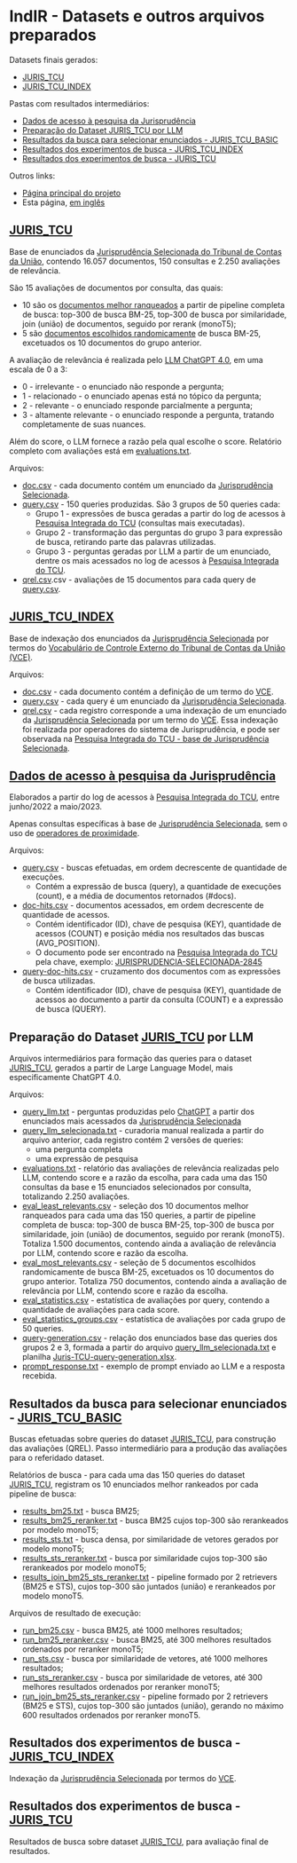 # IndIR - Datasets e outros arquivos preparados

Datasets finais gerados:
* [JURIS_TCU](#juris_tcu)
* [JURIS_TCU_INDEX](#juris_tcu_index)

Pastas com resultados intermediários:
* [Dados de acesso à pesquisa da Jurisprudência](#dados-de-acesso-à-pesquisa-da-jurisprudência)
* [Preparação do Dataset JURIS_TCU por LLM](#prepara%C3%A7%C3%A3o-do-dataset-juris_tcu-por-llm)
* [Resultados da busca para selecionar enunciados - JURIS_TCU_BASIC](#resultados-da-busca-para-selecionar-enunciados---juris_tcu_basic)
* [Resultados dos experimentos de busca - JURIS_TCU_INDEX](#resultados-dos-experimentos-de-busca---juris_tcu_index)
* [Resultados dos experimentos de busca - JURIS_TCU](#resultados-dos-experimentos-de-busca---juris_tcu)

Outros links:
* [Página principal do projeto](/README.md)
* Esta página, [em inglês](./README.md)

## [JURIS_TCU](/data/juris_tcu/)
Base de enunciados da [Jurisprudência Selecionada do Tribunal de Contas da União](https://portal.tcu.gov.br/jurisprudencia/), contendo 16.057 documentos, 150 consultas e 2.250 avaliações de relevância.

São 15 avaliações de documentos por consulta, das quais:
* 10 são os [documentos melhor ranqueados](llm_juris_tcu/eval_most_relevants.csv) a partir de pipeline completa de busca: top-300 de busca BM-25, top-300 de busca por similaridade, join (união) de documentos, seguido por rerank (monoT5); 
* 5 são [documentos escolhidos randomicamente](llm_juris_tcu/eval_least_relevants.csv) de busca BM-25, excetuados os 10 documentos do grupo anterior.

A avaliação de relevância é realizada pelo [LLM ChatGPT 4.0](llm_juris_tcu/prompt_response.txt), em uma escala de 0 a 3:
* 0 - irrelevante - o enunciado não responde a pergunta;
* 1 - relacionado - o enunciado apenas está no tópico da pergunta;
* 2 - relevante - o enunciado responde parcialmente a pergunta;
* 3 - altamente relevante - o enunciado responde a pergunta, tratando completamente de suas nuances.

Além do score, o LLM fornece a razão pela qual escolhe o score. Relatório completo com avaliações está em [evaluations.txt](llm_juris_tcu/evaluations.txt).

Arquivos:
* [doc.csv](juris_tcu/doc.csv) - cada documento contém um enunciado da [Jurisprudência Selecionada](https://portal.tcu.gov.br/jurisprudencia/).
* [query.csv](juris_tcu/query.csv) - 150 queries produzidas. São 3 grupos de 50 queries cada:
  * Grupo 1 - expressões de busca geradas a partir do log de acessos à [Pesquisa Integrada do TCU](https://pesquisa.apps.tcu.gov.br/) (consultas mais executadas).
  * Grupo 2 - transformação das perguntas do grupo 3 para expressão de busca, retirando parte das palavras utilizadas.
  * Grupo 3 - perguntas geradas por LLM a partir de um enunciado, dentre os mais acessados no log de acessos à [Pesquisa Integrada do TCU](https://pesquisa.apps.tcu.gov.br/).
* [qrel.csv](juris_tcu/qrel.csv).csv - avaliações de 15 documentos para cada query de [query.csv](juris_tcu/query.csv).

## [JURIS_TCU_INDEX](/data/juris_tcu_index/)
Base de indexação dos enunciados da [Jurisprudência Selecionada](https://portal.tcu.gov.br/jurisprudencia/) por termos do [Vocabulário de Controle Externo do Tribunal de Contas da União (VCE)](https://portal.tcu.gov.br/vocabulario-de-controle-externo-do-tribunal-de-contas-da-uniao-vce.htm).

Arquivos:
* [doc.csv](juris_tcu_index/doc.csv) - cada documento contém a definição de um termo do [VCE](https://portal.tcu.gov.br/vocabulario-de-controle-externo-do-tribunal-de-contas-da-uniao-vce.htm).
* [query.csv](data/juris_tcu_index/query.csv) - cada query é um enunciado da [Jurisprudência Selecionada](https://portal.tcu.gov.br/jurisprudencia/).
* [qrel.csv](data/juris_tcu_index/qrel.csv) - cada registro corresponde a uma indexação de um enunciado da [Jurisprudência Selecionada](https://portal.tcu.gov.br/jurisprudencia/) por um termo do [VCE](https://portal.tcu.gov.br/vocabulario-de-controle-externo-do-tribunal-de-contas-da-uniao-vce.htm). Essa indexação foi realizada por operadores do sistema de Jurisprudência, e pode ser observada na [Pesquisa Integrada do TCU - base de Jurisprudência Selecionada](https://pesquisa.apps.tcu.gov.br/pesquisa/jurisprudencia-selecionada).

## [Dados de acesso à pesquisa da Jurisprudência](/data/log_juris_tcu/)
Elaborados a partir do log de acessos à [Pesquisa Integrada do TCU](https://pesquisa.apps.tcu.gov.br/), entre junho/2022 a maio/2023.

Apenas consultas específicas à base de [Jurisprudência Selecionada](https://pesquisa.apps.tcu.gov.br/pesquisa/jurisprudencia-selecionada), sem o uso de [operadores de proximidade](https://portal.tcu.gov.br/data/files/F4/F4/F0/B2/223648102DFE0FF7F18818A8/Manual_Resumido_Pesquisa_Jurisprudencia_TCU.pdf).

Arquivos:
* [query.csv](log_juris_tcu/query.csv) - buscas efetuadas, em ordem decrescente de quantidade de execuções.
  * Contém a expressão de busca (query), a quantidade de execuções (count), e a média de documentos retornados (#docs).
* [doc-hits.csv](log_juris_tcu/doc-hits.csv) - documentos acessados, em ordem decrescente de quantidade de acessos.
  * Contém identificador (ID), chave de pesquisa (KEY), quantidade de acessos (COUNT) e posição média nos resultados das buscas (AVG_POSITION).
  * O documento pode ser encontrado na [Pesquisa Integrada do TCU](https://pesquisa.apps.tcu.gov.br/) pela chave, exemplo: [JURISPRUDENCIA-SELECIONADA-2845](https://pesquisa.apps.tcu.gov.br/resultado/jurisprudencia-selecionada/JURISPRUDENCIA-SELECIONADA-2845.KEY)
* [query-doc-hits.csv](log_juris_tcu/query-doc-hits.csv) - cruzamento dos documentos com as expressões de busca utilizadas.
  * Contém identificador (ID), chave de pesquisa (KEY), quantidade de acessos ao documento a partir da consulta (COUNT) e a expressão de busca (QUERY).
  
## Preparação do Dataset [JURIS_TCU](/data/juris_tcu/) por LLM
Arquivos intermediários para formação das queries para o dataset [JURIS_TCU](/data/juris_tcu/), gerados a partir de Large Language Model, mais especificamente ChatGPT 4.0.

Arquivos:
* [query_llm.txt](llm_juris_tcu/query_llm.txt) - perguntas produzidas pelo [ChatGPT](https://openai.com/chatgpt) a partir dos enunciados mais acessados da [Jurisprudência Selecionada](https://pesquisa.apps.tcu.gov.br/pesquisa/jurisprudencia-selecionada)
* [query_llm_selecionada.txt](llm_juris_tcu/query_llm_selecionada.txt) - curadoria manual realizada a partir do arquivo anterior, cada registro contém 2 versões de queries:
  * uma pergunta completa
  * uma expressão de pesquisa
* [evaluations.txt](llm_juris_tcu/evaluations.txt) - relatório das avaliações de relevância realizadas pelo LLM, contendo score e a razão da escolha, para cada uma das 150 consultas da base e 15 enunciados selecionados por consulta, totalizando 2.250 avaliações.
* [eval_least_relevants.csv](llm_juris_tcu/eval_least_relevants) - seleção dos 10 documentos melhor ranqueados para cada uma das 150 queries, a partir de pipeline completa de busca: top-300 de busca BM-25, top-300 de busca por similaridade, join (união) de documentos, seguido por rerank (monoT5). Totaliza 1.500 documentos, contendo ainda a avaliação de relevância por LLM, contendo score e razão da escolha.
* [eval_most_relevants.csv](llm_juris_tcu/eval_most_relevants.csv) - seleção de 5 documentos escolhidos randomicamente de busca BM-25, excetuados os 10 documentos do grupo anterior. Totaliza 750 documentos, contendo ainda a avaliação de relevância por LLM, contendo score e razão da escolha.
* [eval_statistics.csv](llm_juris_tcu/eval_statistics.csv) - estatística de avaliações por query, contendo a quantidade de avaliações para cada score.
* [eval_statistics_groups.csv](llm_juris_tcu/eval_statistics_groups.csv) - estatística de avaliações por cada grupo de 50 queries.
* [query-generation.csv](llm_juris_tcu/query-generation.csv) - relação dos enunciados base das queries dos grupos 2 e 3, formada a partir do arquivo [query_llm_selecionada.txt](llm_juris_tcu/query_llm_selecionada.txt) e planilha [Juris-TCU-query-generation.xlsx](/docs/explanation/Juris-TCU-query-generation.xlsx).
* [prompt_response.txt](llm_juris_tcu/prompt_response.txt) - exemplo de prompt enviado ao LLM e a resposta recebida.

## Resultados da busca para selecionar enunciados - [JURIS_TCU_BASIC](/data/search/juris_tcu_basic/)
Buscas efetuadas sobre queries do dataset [JURIS_TCU](/data/juris_tcu/), para construção das avaliações (QREL). Passo intermediário para a produção das avaliações para o referidado dataset.

Relatórios de busca - para cada uma das 150 queries do dataset [JURIS_TCU](/data/juris_tcu/), registram os 10 enunciados melhor rankeados por cada pipeline de busca:
* [results_bm25.txt](search/juris_tcu/results_bm25.txt) - busca BM25;
* [results_bm25_reranker.txt](search/juris_tcu/results_bm25_reranker.txt) - busca BM25 cujos top-300 são rerankeados por modelo monoT5;
* [results_sts.txt](search/juris_tcu/results_sts.txt) - busca densa, por similaridade de vetores gerados por modelo monoT5;
* [results_sts_reranker.txt](search/juris_tcu/results_sts_reranker.txt) - busca por similaridade cujos top-300 são rerankeados por modelo monoT5;
* [results_join_bm25_sts_reranker.txt](search/juris_tcu/results_join_bm25_sts_reranker.txt) - pipeline formado por 2 retrievers (BM25 e STS), cujos top-300 são juntados (união) e rerankeados por modelo monoT5.

Arquivos de resultado de execução: 
* [run_bm25.csv](search/juris_tcu/results_bm25) - busca BM25, até 1000 melhores resultados;
* [run_bm25_reranker.csv](search/juris_tcu/results_bm25_reranker) - busca BM25, até 300 melhores resultados ordenados por reranker monoT5;
* [run_sts.csv](search/juris_tcu/run_sts) - busca por similaridade de vetores, até 1000 melhores resultados;
* [run_sts_reranker.csv](search/juris_tcu/results_join_bm25_sts_reranker) - busca por similaridade de vetores, até 300 melhores resultados ordenados por reranker monoT5;
* [run_join_bm25_sts_reranker.csv](search/juris_tcu/results_sts) - pipeline formado por 2 retrievers (BM25 e STS), cujos top-300 são juntados (união), gerando no máximo 600 resultados ordenados por reranker monoT5.

## Resultados dos experimentos de busca - [JURIS_TCU_INDEX](/data/search/juris_tcu_index/)
Indexação da [Jurisprudência Selecionada](https://portal.tcu.gov.br/jurisprudencia/) por termos do [VCE](https://portal.tcu.gov.br/vocabulario-de-controle-externo-do-tribunal-de-contas-da-uniao-vce.htm).

## Resultados dos experimentos de busca - [JURIS_TCU](/data/search/juris_tcu/)
Resultados de busca sobre dataset [JURIS_TCU](/data/juris_tcu/), para avaliação final de resultados. 
